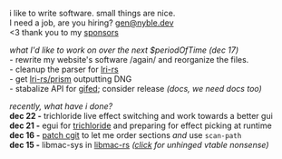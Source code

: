 i like to write software. small things are nice.  
I need a job, are you hiring? [gen@nyble.dev](mailto:gen@nyble.dev)  
<3 thank you to my [sponsors](https://github.com/sponsors/gennyble)

*what I'd like to work on over the next $periodOfTime (dec 17)*  
\- rewrite my website's software /again/ and reorganize the files.  
\- cleanup the parser for [lri-rs][lri-rs]  
\- get [lri-rs/prism][prism] outputting DNG  
\- stabalize API for [gifed]; consider release *(docs, we need docs too)*

[lri-rs]: https://github.com/gennyble/lri-rs
[prism]: https://github.com/gennyble/lri-rs/tree/main/prism
[gifed]: https://github.com/gennyble/gifed

*recently, what have i done?*  
**dec 22 -** trichloride live effect switching and work towards a better gui  
**dec 21 -** egui for [trichloride][trichloride] and preparing for effect picking at runtime  
**dec 16 -** [patch cgit][cgit-patch] to let me order sections *and* use `scan-path`  
**dec 15 -** libmac-sys in [libmac-rs](https://github.com/gennyble/libmac-rs) *([click][vtable] for unhinged vtable nonsense)*

[trichloride]: https://github.com/gennyble/trichloride
[cgit-patch]: https://git.nyble.dev/forks/cgit-pink/commit/?id=733a517036bc5ad3327b41f494b0d09cd2470262
[vtable]: https://github.com/gennyble/libmac-rs/blob/dc760ccb32159509ebafe31936aaa46246cc2761/libmac-sys/src/lib.rs#L99
